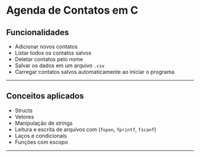 #  Agenda de Contatos em C

##  Funcionalidades
-  Adicionar novos contatos
-  Listar todos os contatos salvos
-  Deletar contatos pelo nome
-  Salvar os dados em um arquivo `.csv`
-  Carregar contatos salvos automaticamente ao iniciar o programa

----
## Conceitos aplicados
- Structs
- Vetores
- Manipulação de strings
- Leitura e escrita de arquivos com (`fopen`, `fprintf`, `fscanf`)
- Laços e condicionais
- Funções com escopo

----
